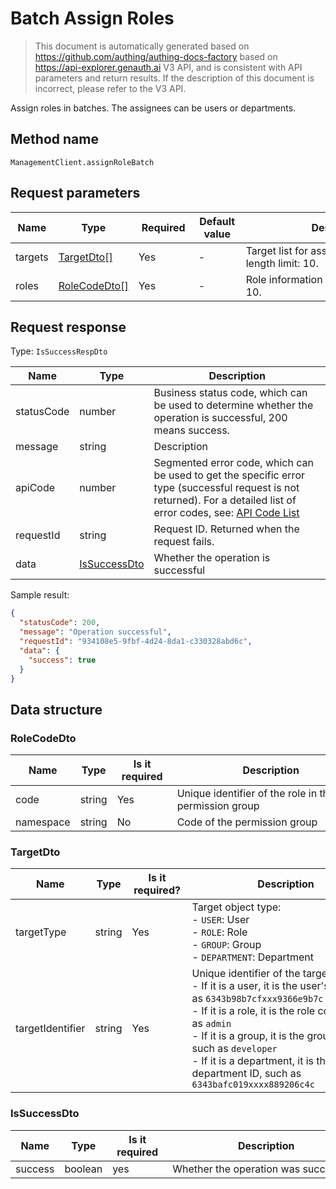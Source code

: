 # Batch Assign Roles

<!--
Warning ⚠️:
Do not modify this document directly,
https://github.com/Authing/authing-docs-factory
Use this project to generate
-->

<LastUpdated />

> This document is automatically generated based on https://github.com/authing/authing-docs-factory based on https://api-explorer.genauth.ai V3 API, and is consistent with API parameters and return results. If the description of this document is incorrect, please refer to the V3 API.

Assign roles in batches. The assignees can be users or departments.

## Method name

`ManagementClient.assignRoleBatch`

## Request parameters

| Name    | Type                                     | <div style="width:80px">Required</div> | <div style="width:60px">Default value</div> | <div style="width:300px">Description</div>               | <div style="width:200px">Sample value</div>                             |
| ------- | ---------------------------------------- | -------------------------------------- | ------------------------------------------- | -------------------------------------------------------- | ----------------------------------------------------------------------- |
| targets | <a href="#TargetDto">TargetDto[]</a>     | Yes                                    | -                                           | Target list for assigning roles. Array length limit: 10. | `[{"targetIdentifier":"60b49eb83fd80adb96f26e68","targetType":"USER"}]` |
| roles   | <a href="#RoleCodeDto">RoleCodeDto[]</a> | Yes                                    | -                                           | Role information list Array length limit: 10.            | `[{"code":"60b49eb83fd80adb96f26e68","namespace":"USER"}]`              |

## Request response

Type: `IsSuccessRespDto`

| Name       | Type                                     | Description                                                                                                                                                                                                                                                                                                                                  |
| ---------- | ---------------------------------------- | -------------------------------------------------------------------------------------------------------------------------------------------------------------------------------------------------------------------------------------------------------------------------------------------------------------------------------------------- |
| statusCode | number                                   | Business status code, which can be used to determine whether the operation is successful, 200 means success.                                                                                                                                                                                                                                 |
| message    | string                                   | Description                                                                                                                                                                                                                                                                                                                                  |
| apiCode    | number                                   | Segmented error code, which can be used to get the specific error type (successful request is not returned). For a detailed list of error codes, see: [API Code List](https://api-explorer.genauth.ai/?tag=group/%E5%BC%80%E5%8F%91%E5%87%86%E5%A4%87#tag/%E5%BC%80%E5%8F%91%E5%87%86%E5%A4%87/%E9%94%99%E8%AF%AF%E5%A4%84%E7%90%86/apiCode) |
| requestId  | string                                   | Request ID. Returned when the request fails.                                                                                                                                                                                                                                                                                                 |
| data       | <a href="#IsSuccessDto">IsSuccessDto</a> | Whether the operation is successful                                                                                                                                                                                                                                                                                                          |

Sample result:

```json
{
  "statusCode": 200,
  "message": "Operation successful",
  "requestId": "934108e5-9fbf-4d24-8da1-c330328abd6c",
  "data": {
    "success": true
  }
}
```

## Data structure

### <a id="RoleCodeDto"></a> RoleCodeDto

| Name      | Type   | <div style="width:80px">Is it required</div> | <div style="width:300px">Description</div>            | <div style="width:200px">Sample value</div> |
| --------- | ------ | -------------------------------------------- | ----------------------------------------------------- | ------------------------------------------- |
| code      | string | Yes                                          | Unique identifier of the role in the permission group | `admin`                                     |
| namespace | string | No                                           | Code of the permission group                          | `60b49eb83fd80adb96f26e68`                  |

### <a id="TargetDto"></a> TargetDto

| Name             | Type   | <div style="width:80px">Is it required?</div> | <div style="width:300px">Description</div>                                                                                                                                                                                                                                                                                                   | <div style="width:200px">Sample value</div> |
| ---------------- | ------ | --------------------------------------------- | -------------------------------------------------------------------------------------------------------------------------------------------------------------------------------------------------------------------------------------------------------------------------------------------------------------------------------------------- | ------------------------------------------- |
| targetType       | string | Yes                                           | Target object type:<br>- `USER`: User<br>- `ROLE`: Role<br>- `GROUP`: Group<br>- `DEPARTMENT`: Department<br>                                                                                                                                                                                                                                | USER                                        |
| targetIdentifier | string | Yes                                           | Unique identifier of the target object:<br>- If it is a user, it is the user's ID, such as `6343b98b7cfxxx9366e9b7c`<br>- If it is a role, it is the role code, such as `admin`<br>- If it is a group, it is the group code, such as `developer`<br>- If it is a department, it is the department ID, such as `6343bafc019xxxx889206c4c`<br> | `60b49eb83fd80adb96f26e68`                  |

### <a id="IsSuccessDto"></a> IsSuccessDto

| Name    | Type    | <div style="width:80px">Is it required</div> | <div style="width:300px">Description</div> | <div style="width:200px">Sample value</div> |
| ------- | ------- | -------------------------------------------- | ------------------------------------------ | ------------------------------------------- |
| success | boolean | yes                                          | Whether the operation was successful       | `true`                                      |
